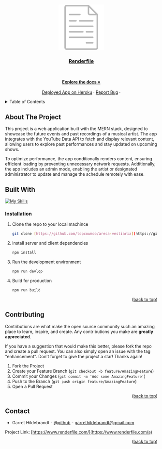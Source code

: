<a name="readme-top"></a>

<br />
<div align="center">
  <a href="https://github.com/garrethil/renderFile">
    <img src="./client/public/file-grey.svg" alt="Renderfile Logo" height="150" width="150">
  </a>

<h3 align="center"><a href="">Renderfile</a></h3>

  <p align="center">

<br />
<br />
<a href="https://github.com/garrethil/renderFile"><strong>Explore the docs »</strong></a>
<br />
<br />
<a href="https://www.renderfile.com/">Deployed App on Heroku</a>
·
<a href="https://github.com/garrethil/render-file/issues">Report Bug</a>
·
</p>
</div>

<!-- TABLE OF CONTENTS -->

<details>
  <summary>Table of Contents</summary>
  <ol>
    <li>
      <a href="#about-the-project">About The Project</a>
      <ul>
        <li><a href="#built-with">Built With</a></li>
      </ul>
    </li>
    <li><a href="#installation">Installation</a></li>
    <li>
      <a href="#contributing">Contributing</a>
    </li>
    <li>
      <a href="#contact">Contact</a>
    </li>
  </ol>
</details>

<!-- ABOUT THE PROJECT -->

## About The Project

This project is a web application built with the MERN stack, designed to showcase the future events and past recordings of a musical artist. The app integrates with the YouTube Data API to fetch and display relevant content, allowing users to explore past performances and stay updated on upcoming shows.

To optimize performance, the app conditionally renders content, ensuring efficient loading by preventing unnecessary network requests. Additionally, the app includes an admin mode, enabling the artist or designated administrator to update and manage the schedule remotely with ease.



<!-- BUILT WITH -->

## Built With

[![My Skills](https://simpleskill.icons.workers.dev/svg?i=javascript,react,nodedotjs,express,mongodb,youtube,tailwindcss)](#)


### Installation

1. Clone the repo to your local machince
   ```sh
   git clone [https://github.com/topcowmoo/areca-vestiaria](https://github.com/garrethil/render-file)
   ```
2. Install server and client dependencies
   ```sh
   npm install
   ```
3. Run the development environment
   ```sh
   npm run devlop
   ```
4. Build for production
   ```sh
   npm run build
   ```

<p align="right">(<a href="#readme-top">back to top</a>)</p>

<!-- CONTRIBUTING -->

## Contributing

Contributions are what make the open source community such an amazing place to learn, inspire, and create. Any contributions you make are **greatly appreciated**.

If you have a suggestion that would make this better, please fork the repo and create a pull request. You can also simply open an issue with the tag "enhancement".
Don't forget to give the project a star! Thanks again!

1. Fork the Project
2. Create your Feature Branch (`git checkout -b feature/AmazingFeature`)
3. Commit your Changes (`git commit -m 'Add some AmazingFeature'`)
4. Push to the Branch (`git push origin feature/AmazingFeature`)
5. Open a Pull Request

<p align="right">(<a href="#readme-top">back to top</a>)</p>

<!-- CONTACT -->

## Contact

- Garret Hildebrandt - [@github](https://github.com/garrethil) - garrethildebrandt@gmail.com

Project Link: [https://www.renderfile.com/](https://www.renderfile.com/a)

<p align="right">(<a href="#readme-top">back to top</a>)</p>
